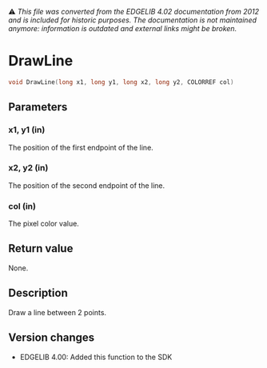 :warning: _This file was converted from the EDGELIB 4.02 documentation from 2012 and is included for historic purposes. The documentation is not maintained anymore: information is outdated and external links might be broken._

# DrawLine


```c++
void DrawLine(long x1, long y1, long x2, long y2, COLORREF col)
```

## Parameters
### x1, y1 (in)
The position of the first endpoint of the line.

### x2, y2 (in)
The position of the second endpoint of the line.

### col (in)
The pixel color value.

## Return value
None.

## Description
Draw a line between 2 points.

## Version changes
- EDGELIB 4.00: Added this function to the SDK

